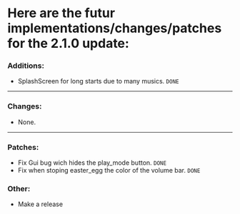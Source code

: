 # Here are the futur **implementations/changes/patches** for the **2.1.0** update:
### Additions:
- SplashScreen for long starts due to many musics. `DONE`
***
### Changes:
- None.
***
### Patches:
- Fix Gui bug wich hides the play_mode button. `DONE`
- Fix when stoping easter_egg the color of the volume bar. `DONE`
### Other:
- Make a release